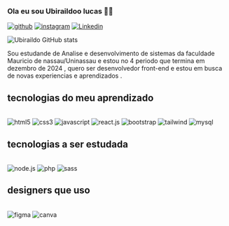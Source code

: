### Ola eu sou Ubiraildoo lucas 👋🏻

[![github](https://img.shields.io/badge/GitHub-100000?style=for-the-badge&logo=github&logoColor=white)](https://github.com/Ubiraildo)
[![instagram](https://img.shields.io/badge/Instagram-E4405F?style=for-the-badge&logo=instagram&logoColor=white)](https://www.instagram.com/ubiraildo____/)
[![Linkedin](https://img.shields.io/badge/LinkedIn-0077B5?style=for-the-badge&logo=linkedin&logoColor=white)](https://www.linkedin.com/in/ubiraildo-lucas-181054259/)

![Ubiraildo GitHub stats](https://github-readme-stats.vercel.app/api?username=Ubiraildo&show_icons=true&theme=dracula)

Sou estudande de Analise e desenvolvimento de sistemas da faculdade Mauricio de nassau/Uninassau e estou no 4 periodo que termina em dezembro de 2024 , quero ser desenvolvedor front-end e estou em busca de novas experiencias e aprendizados . 

## tecnologias do meu aprendizado

<div style="display: inline_block"><br>
    <img alighn="center" alt="html5" src="https://img.shields.io/badge/HTML5-E34F26?style=for-the-badge&logo=html5&logoColor=white">
    <img alighn="center" alt="css3" src="https://img.shields.io/badge/CSS3-1572B6?style=for-the-badge&logo=css3&logoColor=white">
    <img alighn="center" alt="javascript" src="https://img.shields.io/badge/JavaScript-F7DF1E?style=for-the-badge&logo=javascript&logoColor=black">
    <img alighn="center" alt="react.js" src="https://img.shields.io/badge/React-20232A?style=for-the-badge&logo=react&logoColor=61DAFB">
    <img alighn="center" alt="bootstrap" src="https://img.shields.io/badge/Bootstrap-563D7C?style=for-the-badge&logo=bootstrap&logoColor=white">
    <img alighn="center" alt="tailwind" src="https://img.shields.io/badge/Tailwind_CSS-38B2AC?style=for-the-badge&logo=tailwind-css&logoColor=white">
    <img alighn="center" alt="mysql" src="https://img.shields.io/badge/MySQL-005C84?style=for-the-badge&logo=mysql&logoColor=white">
</div>

## tecnologias a ser estudada 

<div style="display: inline_block"><br>

 <img alighn="center" alt="node.js" src="https://img.shields.io/badge/Node.js-43853D?style=for-the-badge&logo=node.js&logoColor=white">
 <img alighn="center" alt="php" src="https://img.shields.io/badge/PHP-777BB4?style=for-the-badge&logo=php&logoColor=white">
 <img alighn="center" alt="sass" src="https://img.shields.io/badge/Sass-CC6699?style=for-the-badge&logo=sass&logoColor=white">

</div>

## designers que uso

<div style="display: inline_block"><br>

 <img alighn="center" alt="figma" src="https://img.shields.io/badge/Figma-F24E1E?style=for-the-badge&logo=figma&logoColor=white">
 <img alighn="center" alt="canva" src="https://img.shields.io/badge/Canva-%2300C4CC.svg?&style=for-the-badge&logo=Canva&logoColor=white">

 </div>
